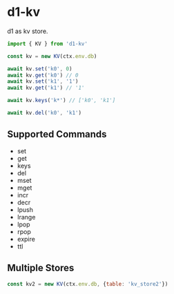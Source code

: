 # d1-kv

d1 as kv store.

```js
import { KV } from 'd1-kv'

const kv = new KV(ctx.env.db)

await kv.set('k0', 0)
await kv.get('k0') // 0
await kv.set('k1', '1')
await kv.get('k1') // '1'

await kv.keys('k*') // ['k0', 'k1']

await kv.del('k0', 'k1')
```

## Supported Commands

- set
- get
- keys
- del
- mset
- mget
- incr
- decr
- lpush
- lrange
- lpop
- rpop
- expire
- ttl

## Multiple Stores

```js
const kv2 = new KV(ctx.env.db, {table: 'kv_store2'})
```